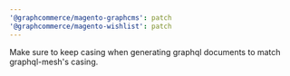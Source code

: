 ```yaml
---
'@graphcommerce/magento-graphcms': patch
'@graphcommerce/magento-wishlist': patch
---
```


Make sure to keep casing when generating graphql documents to match graphql-mesh's casing.
